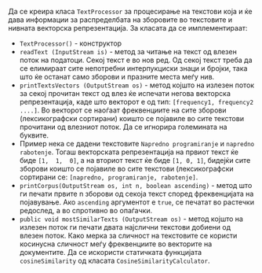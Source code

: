 Да се креира класа `TextProcessor` за процесирање на текстови која и ќе дава информации за распределбата на зборовите во текстовите и нивната векторска репрезентација. За класата да се имплементираат:

- `TextProcessor()` - конструктор
- `readText (InputStream is)` - метод за читање на текст од влезен поток на податоци. Секој текст е во нов ред. Од секој текст треба да се елимираат сите непотребни интерпукциски знаци и бројки, така што ќе останат само зборови и празните места меѓу нив. 
- `printTextsVectors (OutputStream os)` - метод којшто на излезен поток за секој прочитан текст од влез ќе испечати негова векторска репрезентација, каде што векторот е од тип: `[frequency1, frequency2 ....]`. Во векторот се наоѓаат фреквенциите на сите зборови (лексикографски сортирани) коишто се појавиле во сите текстови прочитани од влезниот поток.  Да се игнорира големината на буквите. 
 - Пример нека се дадени текстовите `Napredno programiranje` и `napredno rabotenje`. Тогаш векторската репрезентација на првиот текст ќе биде `[1,  1,  0]`, a на вториот текст ќе биде `[1, 0, 1]`, бидејќи сите зборови коишто се појавиле во сите текстови (лексикографски сортирани се: `[napredno, programiranje, rabotenje]`.
- `printCorpus(OutputStream os, int n, boolean ascending)` - метод што ги печати првите n зборови од секоја текст според фреквенцијата на појавување. Ако `ascending` аргументот e `true`, се печатат во растечки редослед, а во спротивно во опаѓачки.
- `public void mostSimilarTexts (OutputStream os)` - метод којшто на излезен поток ги печати двата најслични текстови добиени од влезен поток. Како мерка за сличност на текстовите се користи косинусна сличност меѓу фреквенциите во векторите на документите. Да се искористи статичката функцијата `cosineSimilarity` од класата `CosineSimilarityCalculator`.